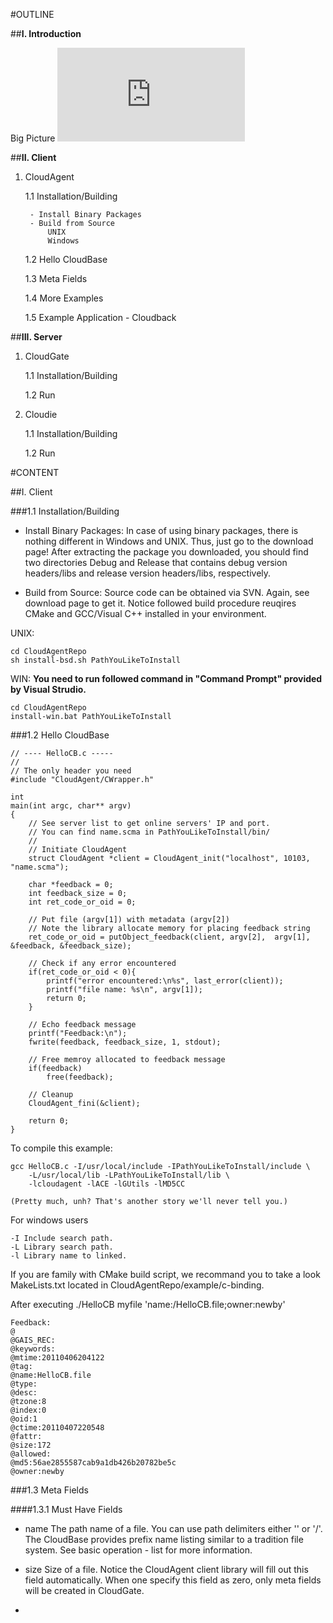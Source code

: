 #OUTLINE

##__I. Introduction__

Big Picture
![CloudBase-arch.png](http://140.123.101.146/NUWeb_Site.cht/show_page.php?file_path=dir_024/dir_004/dir_001/file_001.png "CloudBase Architecture")

##__II. Client__

1. CloudAgent

	1.1 Installation/Building
	
		- Install Binary Packages
		- Build from Source
			UNIX
			Windows
			
	1.2 Hello CloudBase
	
	1.3 Meta Fields
	
	1.4 More Examples
	
	1.5 Example Application - Cloudback
	
##__III. Server__

1. CloudGate

	1.1 Installation/Building
	
	1.2 Run
	
2. Cloudie

	1.1 Installation/Building
	
	1.2 Run

#CONTENT

##I. Client

###1.1 Installation/Building


- Install Binary Packages: 
  In case of using binary packages, there is nothing different in Windows and UNIX. 
  Thus, just go to the download page! After extracting the package you downloaded, 
  you should find two directories Debug and Release that contains debug version 
  headers/libs and release version headers/libs, respectively.
	
- Build from Source: 
  Source code can be obtained via SVN. Again, see download page to get it. Notice 
  followed build procedure reuqires CMake and GCC/Visual C++ installed in your 
  environment. 

UNIX:

	cd CloudAgentRepo
	sh install-bsd.sh PathYouLikeToInstall	
WIN: 
**You need to run followed command in "Command Prompt" provided by Visual Strudio.**

	cd CloudAgentRepo
	install-win.bat PathYouLikeToInstall

###1.2 Hello CloudBase
	
	// ---- HelloCB.c -----
	//
	// The only header you need
	#include "CloudAgent/CWrapper.h"

	int 
	main(int argc, char** argv)
	{
		// See server list to get online servers' IP and port.
		// You can find name.scma in PathYouLikeToInstall/bin/
		//
		// Initiate CloudAgent
		struct CloudAgent *client = CloudAgent_init("localhost", 10103, "name.scma");	

		char *feedback = 0;
		int feedback_size = 0;
		int ret_code_or_oid = 0;
		
		// Put file (argv[1]) with metadata (argv[2])
		// Note the library allocate memory for placing feedback string
		ret_code_or_oid = putObject_feedback(client, argv[2],  argv[1], &feedback, &feedback_size);

		// Check if any error encountered
		if(ret_code_or_oid < 0){
			printf("error encountered:\n%s", last_error(client));
			printf("file name: %s\n", argv[1]);
			return 0;
		}

		// Echo feedback message
		printf("Feedback:\n");
		fwrite(feedback, feedback_size, 1, stdout);

		// Free memroy allocated to feedback message
		if(feedback)
			free(feedback);
		
		// Cleanup 
		CloudAgent_fini(&client);

		return 0;	
	}

To compile this example:
	
	gcc HelloCB.c -I/usr/local/include -IPathYouLikeToInstall/include \ 
		-L/usr/local/lib -LPathYouLikeToInstall/lib \
		-lcloudagent -lACE -lGUtils -lMD5CC

	(Pretty much, unh? That's another story we'll never tell you.)

For windows users
	
	-I Include search path.
	-L Library search path.
	-l Library name to linked.

If you are family with CMake build script, we recommand you to take a look
MakeLists.txt located in CloudAgentRepo/example/c-binding.

After executing ./HelloCB myfile 'name:/HelloCB.file;owner:newby'

	Feedback:
	@
	@GAIS_REC:
	@keywords:
	@mtime:20110406204122
	@tag:
	@name:HelloCB.file
	@type:
	@desc:
	@tzone:8
	@index:0
	@oid:1
	@ctime:20110407220548
	@fattr:
	@size:172
	@allowed:
	@md5:56ae2855587cab9a1db426b20782be5c
	@owner:newby

###1.3 Meta Fields

####1.3.1 Must Have Fields

- name The path name of a file. You can use path delimiters either '\' or '/'.
  The CloudBase provides prefix name listing similar to a tradition file system.
  See basic operation - list for more information.

- size Size of a file. Notice the CloudAgent client library will fill out this
  field automatically. When one specify this field as zero, only meta fields 
  will be created in CloudGate.

- 
